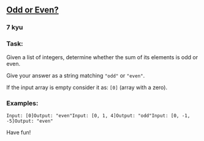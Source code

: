 <h2><a href=https://www.codewars.com/kata/5949481f86420f59480000e7/train/python target="_blank">Odd or Even?</a></h2><h3>7 kyu</h3><h3 id="task">Task:</h3><p>Given a list of integers, determine whether the sum of its elements is odd or even.</p><p>Give your answer as a string matching <code>"odd"</code> or <code>"even"</code>.</p><p>If the input array is empty consider it as: <code>[0]</code> (array with a zero).</p><h3 id="examples">Examples:</h3><pre><code>Input: [0]Output: "even"Input: [0, 1, 4]Output: "odd"Input: [0, -1, -5]Output: "even"</code></pre><p>Have fun!</p>